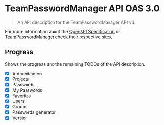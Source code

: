 # TeamPasswordManager API OAS 3.0

> An API description for the TeamPasswordManager API v4.

For more information about the [OpenAPI Specification](https://www.openapis.org/) or [TeamPasswordManager](https://teampasswordmanager.com/) check their respective sites.

## Progress

Shows the progress and the remaining TODOs of the API description.

- [X] Authentication
- [X] Projects
- [X] Passwords
- [X] My Passwords
- [X] Favorites
- [X] Users
- [X] Groups
- [X] Passwords generator
- [X] Version
